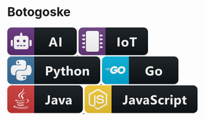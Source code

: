 # Botogoske

<a href="#">
   <img src="ai.svg" alt="example badge" style="vertical-align:top margin:6px 4px">
</a>

<a href="#">
   <img src="iot.svg" alt="example badge" style="vertical-align:top margin:6px 4px">
</a>

<a href="#">
   <img src="python.svg" alt="example badge" style="vertical-align:top margin:6px 4px">
</a>

<a href="#">
   <img src="go.svg" alt="example badge" style="vertical-align:top margin:6px 4px">
</a>

<a href="#">
   <img src="java.svg" alt="example badge" style="vertical-align:top margin:6px 4px">
</a>

<a href="#">
   <img src="js.svg" alt="example badge" style="vertical-align:top margin:6px 4px">
</a>
